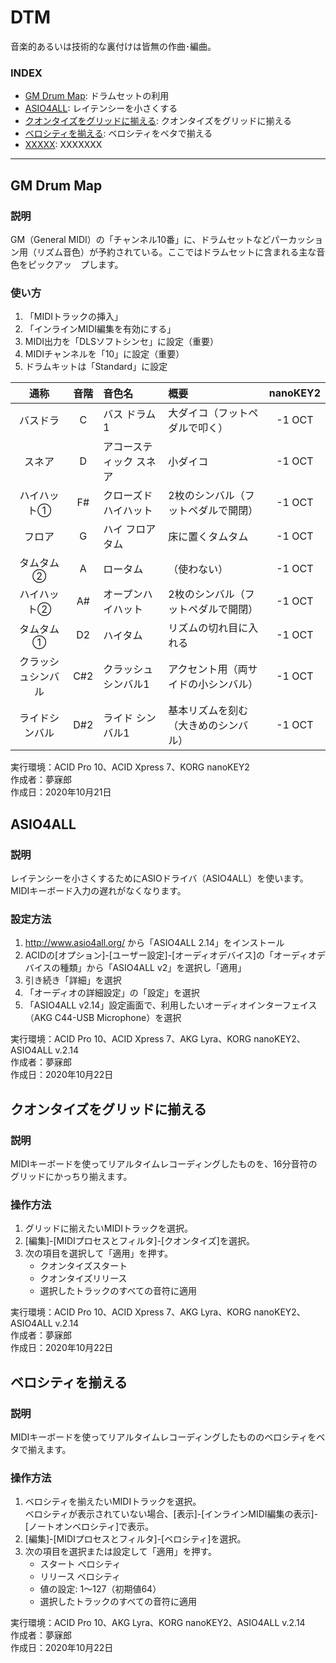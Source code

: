 # DTM
音楽的あるいは技術的な裏付けは皆無の作曲･編曲。



### <b>INDEX</b>
* [GM Drum Map](#GMDrumMap): ドラムセットの利用
* [ASIO4ALL](#ASIO4ALL): レイテンシーを小さくする
* [クオンタイズをグリッドに揃える](#AutoQuantize): クオンタイズをグリッドに揃える
* [ベロシティを揃える](#AutoVelocity): ベロシティをベタで揃える
* [XXXXX](#XXXXX): XXXXXXX

***


<a name="GMDrumMap"></a>
## GM Drum Map

### 説明
GM（General MIDI）の「チャンネル10番」に、ドラムセットなどパーカッション用（リズム音色）が予約されている。ここではドラムセットに含まれる主な音色をピックアッ　プします。

### 使い方
1. 「MIDIトラックの挿入」
1. 「インラインMIDI編集を有効にする」
1. MIDI出力を「DLSソフトシンセ」に設定（重要）
1. MIDIチャンネルを「10」に設定（重要）
1. ドラムキットは「Standard」に設定

|通称|音階|音色名|概要|nanoKEY2|
|:--:|:--:|:--|:--|:--:|
|バスドラ|C|バス ドラム1|大ダイコ（フットペダルで叩く）|-1 OCT|
|スネア|D|アコースティック スネア|小ダイコ|-1 OCT|
|ハイハット①|F#|クローズド ハイハット|2枚のシンバル（フットペダルで開閉）|-1 OCT|
|フロア|G|ハイ フロアタム|床に置くタムタム|-1 OCT|
|タムタム②|A|ロータム|（使わない）|-1 OCT|
|ハイハット②|A#|オープンハイハット|2枚のシンバル（フットペダルで開閉）|-1 OCT|
|タムタム①|D2|ハイタム|リズムの切れ目に入れる|-1 OCT|
|クラッシュシンバル|C#2|クラッシュシンバル1|アクセント用（両サイドの小シンバル）|-1 OCT|
|ライドシンバル|D#2|ライド シンバル1|基本リズムを刻む（大きめのシンバル）|-1 OCT|

実行環境：ACID Pro 10、ACID Xpress 7、KORG nanoKEY2   
作成者：夢寐郎  
作成日：2020年10月21日  


<a name="ASIO4ALL"></a>
## ASIO4ALL

### 説明
レイテンシーを小さくするためにASIOドライバ（ASIO4ALL）を使います。MIDIキーボード入力の遅れがなくなります。


### 設定方法
1. http://www.asio4all.org/ から「ASIO4ALL 2.14」をインストール
1. ACIDの[オプション]-[ユーザー設定]-[オーディオデバイス]の「オーディオデバイスの種類」から「ASIO4ALL v2」を選択し「適用」
1. 引き続き「詳細」を選択
1. 「オーディオの詳細設定」の「設定」を選択
1. 「ASIO4ALL v2.14」設定画面で、利用したいオーディオインターフェイス（AKG C44-USB Microphone）を選択  

実行環境：ACID Pro 10、ACID Xpress 7、AKG Lyra、KORG nanoKEY2、ASIO4ALL v.2.14  
作成者：夢寐郎  
作成日：2020年10月22日  


<a name="AutoQuantize"></a>
## クオンタイズをグリッドに揃える

### 説明
MIDIキーボードを使ってリアルタイムレコーディングしたものを、16分音符のグリッドにかっちり揃えます。

### 操作方法
1. グリッドに揃えたいMIDIトラックを選択。
1. [編集]-[MIDIプロセスとフィルタ]-[クオンタイズ]を選択。
1. 次の項目を選択して「適用」を押す。
    * クオンタイズスタート
    * クオンタイズリリース
    * 選択したトラックのすべての音符に適用

実行環境：ACID Pro 10、ACID Xpress 7、AKG Lyra、KORG nanoKEY2、ASIO4ALL v.2.14  
作成者：夢寐郎  
作成日：2020年10月22日  


<a name="AutoVelocity"></a>
## ベロシティを揃える

### 説明
MIDIキーボードを使ってリアルタイムレコーディングしたもののベロシティをベタで揃えます。

### 操作方法
1. ベロシティを揃えたいMIDIトラックを選択。  
    ベロシティが表示されていない場合、[表示]-[インラインMIDI編集の表示]-[ノートオンベロシティ]で表示。
1. [編集]-[MIDIプロセスとフィルタ]-[ベロシティ]を選択。
1. 次の項目を選択または設定して「適用」を押す。
    * スタート ベロシティ
    * リリース ベロシティ
    * 値の設定: 1～127（初期値64）
    * 選択したトラックのすべての音符に適用

実行環境：ACID Pro 10、AKG Lyra、KORG nanoKEY2、ASIO4ALL v.2.14  
作成者：夢寐郎  
作成日：2020年10月22日  